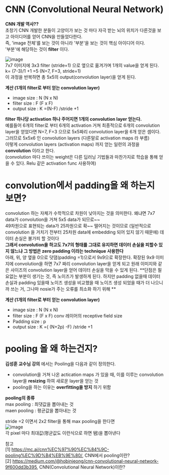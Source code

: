 # CNN (Convolutional Neural Network)
**CNN 개발 역사??**  
초창기 CNN 개발한 분들이 고양이가 보는 것 마다 자극 받는 뇌의 위치가 다른것을 보고 아이디어를 얻어 CNN을 만들었다한다.  
즉, 'image 전체'를 보는 것이 아니라 '부분'을 보는 것이 핵심 아이디어 이다.  
'부분'에 해당하는 것이 **filter** 이다.
  
![image](https://user-images.githubusercontent.com/56099627/70595067-a2dd4800-1c25-11ea-95ce-b22d760e35bf.png)  
7x7 이미지에 3x3 filter (stride=1) 으로 옆으로 옮겨가며 1개의 value을 얻게 된다.  
k= (7-3)/1 +1 =5 (N=7, F=3, stride=1)  
이 과정을 반복하면 총 5x5의 output(convolution layer)을 얻게 된다.  
  
**계산 (1개의 filter로 부터 얻는 convolution layer)**  
- image size : N (N x N)   
- filter size : F (F x F)  
- output size : K =(N-F) /stride +1  
  
**filter 하나당 activation 하나 주어지면 1개의 convolution layer 얻는다.**  
예를들어 6개의 filter로 부터 6개의 activation 거쳐 최종적으로 6개의 convolution layer을 얻었다면 N=7, F=3 으므로 5x5짜리 convolution layer을 6개 얻은 셈이다. 그러므로 5x5x6 인 convolution layers (다른말로 activation maps 라 부름)  
이렇게 convolution layers (activation maps) 까지 얻는 일련의 과정을 **convolution** 이라고 한다.  
(convolution 마다 쓰이는 weight은 다른 딥러닝 기법들과 마찬가지로 학습을 통해 얻을 수 있다. Relu 같은 activation func 사용하여)  
  
# convolution에서 padding을 왜 하는지 보면?
convolution 하는 자체가 수학적으로 차원이 낮아지는 것을 의미한다. 왜냐면 7x7 data가 convolution을 거쳐 5x5 data가 되므로~~  
49차원으로 표현되는 data가 25차원으로 확~~ 떨어지는 것이므로 (일반적으로 convolution 을 거치기 전부터 25차원 data에 embedding 되어 있지 않기 때문에) 데이터 손실은 불가피 할 것이다   
**그래서 convolution을 하고도 7x7의 형태를 그대로 유지하면 데이터 손실을 피할수 있지 않느냐 그 방법은 zero padding 이라는 technique 사용한다**  
아래, 위, 양 옆을 0으로 덧댐(padding =1)으로서 9x9으로 확장한다. 확장된 9x9 이미지에 convolution을 하면 7x7 짜리 convolution layer을 얻게 되고 원래 이미지와 같은 사이즈의 convolution layer을 얻어 데이터 손실을 막을 수 있게 된다.  **단점은 필요없는 부분이 생기는 것, 즉 노이즈가 발생하게 된다. 하지만 padding 없을때 데이터 손실과 padding 있을때 노이즈 생성을 비교했을 때 노이즈 생성 되었을 때가 더 나으니까 쓰는 거, 그나마 nosie가 주는 오류를 최소화 하기 위해 **
  
 **계산 (1개의 filter로 부터 얻는 convolution layer)**  
- image size : N (N x N)   
- filter size : F (F x F) conv 레이어의 receptive field size   
- Padding size : p  
- output size : K =( (N+2p) -F) /stride +1   
  
# pooling 을 왜 하는건지?
**김성훈 교수님 강의** 에서는 Pooling을 다음과 같이 정의한다.  
- convolution을 거쳐 나온 actication maps 가 있을 때, 이를 이루는 convolution layer을 **resizing** 하여 새로운 layer을 얻는 것  
- pooling을 하는 이유는 **overfitting을 방지** 하기 위함

**pooling의 종류**  
max pooling : 최댓값을 뽑아내는 것  
maen pooling : 평균값을 뽑아내는 것  
  
stride =2 이면서 2x2 filter을 통해 max pooling을 한다면  
![image](https://user-images.githubusercontent.com/56099627/70594289-5e50ad00-1c23-11ea-85f5-a2eca11423ac.png)  
각 pixel 마다 최대값(평균값도 이런식으로 하면 됌)을 뽑아낸다
  
  
참고  
[1] https://mc.ai/cnn%EC%97%90%EC%84%9C-pooling%EC%9D%B4%EB%9E%80/, CNN에서 pooling이란?  
[2] https://medium.com/@hobinjeong/cnn-convolutional-neural-network-9f600dd3b395, CNN(Convolutional Neural Network)이란?
